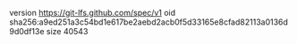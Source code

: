 version https://git-lfs.github.com/spec/v1
oid sha256:a9ed251a3c54bd1e617be2aebd2acb0f5d33165e8cfad82113a0136d9d0df13e
size 40543
